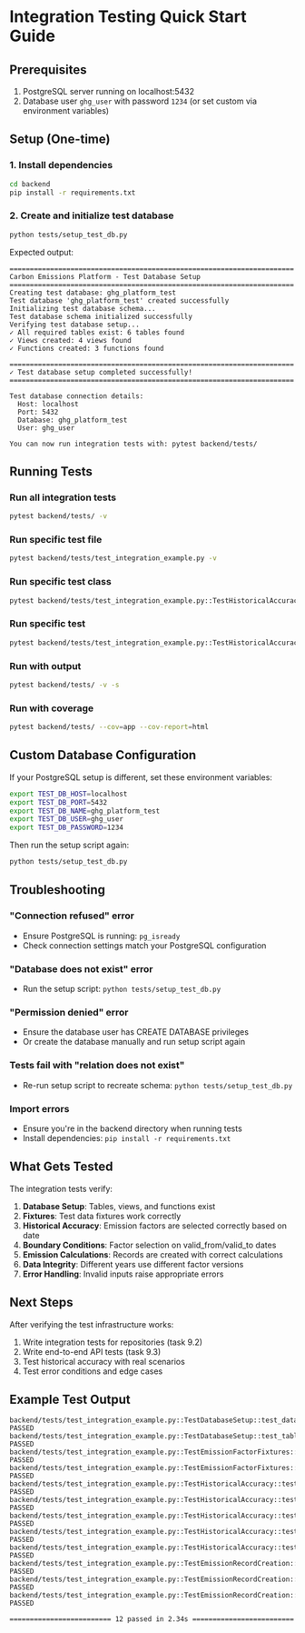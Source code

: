 # Integration Testing Quick Start Guide

## Prerequisites

1. PostgreSQL server running on localhost:5432
2. Database user `ghg_user` with password `1234` (or set custom via environment variables)

## Setup (One-time)

### 1. Install dependencies

```bash
cd backend
pip install -r requirements.txt
```

### 2. Create and initialize test database

```bash
python tests/setup_test_db.py
```

Expected output:

```
======================================================================
Carbon Emissions Platform - Test Database Setup
======================================================================
Creating test database: ghg_platform_test
Test database 'ghg_platform_test' created successfully
Initializing test database schema...
Test database schema initialized successfully
Verifying test database setup...
✓ All required tables exist: 6 tables found
✓ Views created: 4 views found
✓ Functions created: 3 functions found

======================================================================
✓ Test database setup completed successfully!
======================================================================

Test database connection details:
  Host: localhost
  Port: 5432
  Database: ghg_platform_test
  User: ghg_user

You can now run integration tests with: pytest backend/tests/
```

## Running Tests

### Run all integration tests

```bash
pytest backend/tests/ -v
```

### Run specific test file

```bash
pytest backend/tests/test_integration_example.py -v
```

### Run specific test class

```bash
pytest backend/tests/test_integration_example.py::TestHistoricalAccuracy -v
```

### Run specific test

```bash
pytest backend/tests/test_integration_example.py::TestHistoricalAccuracy::test_get_valid_factor_for_2023 -v
```

### Run with output

```bash
pytest backend/tests/ -v -s
```

### Run with coverage

```bash
pytest backend/tests/ --cov=app --cov-report=html
```

## Custom Database Configuration

If your PostgreSQL setup is different, set these environment variables:

```bash
export TEST_DB_HOST=localhost
export TEST_DB_PORT=5432
export TEST_DB_NAME=ghg_platform_test
export TEST_DB_USER=ghg_user
export TEST_DB_PASSWORD=1234
```

Then run the setup script again:

```bash
python tests/setup_test_db.py
```

## Troubleshooting

### "Connection refused" error

- Ensure PostgreSQL is running: `pg_isready`
- Check connection settings match your PostgreSQL configuration

### "Database does not exist" error

- Run the setup script: `python tests/setup_test_db.py`

### "Permission denied" error

- Ensure the database user has CREATE DATABASE privileges
- Or create the database manually and run setup script again

### Tests fail with "relation does not exist"

- Re-run setup script to recreate schema: `python tests/setup_test_db.py`

### Import errors

- Ensure you're in the backend directory when running tests
- Install dependencies: `pip install -r requirements.txt`

## What Gets Tested

The integration tests verify:

1. **Database Setup**: Tables, views, and functions exist
2. **Fixtures**: Test data fixtures work correctly
3. **Historical Accuracy**: Emission factors are selected correctly based on date
4. **Boundary Conditions**: Factor selection on valid_from/valid_to dates
5. **Emission Calculations**: Records are created with correct calculations
6. **Data Integrity**: Different years use different factor versions
7. **Error Handling**: Invalid inputs raise appropriate errors

## Next Steps

After verifying the test infrastructure works:

1. Write integration tests for repositories (task 9.2)
2. Write end-to-end API tests (task 9.3)
3. Test historical accuracy with real scenarios
4. Test error conditions and edge cases

## Example Test Output

```
backend/tests/test_integration_example.py::TestDatabaseSetup::test_database_connection PASSED
backend/tests/test_integration_example.py::TestDatabaseSetup::test_tables_exist PASSED
backend/tests/test_integration_example.py::TestEmissionFactorFixtures::test_sample_emission_factors_structure PASSED
backend/tests/test_integration_example.py::TestEmissionFactorFixtures::test_seed_emission_factors PASSED
backend/tests/test_integration_example.py::TestHistoricalAccuracy::test_get_valid_factor_for_2023 PASSED
backend/tests/test_integration_example.py::TestHistoricalAccuracy::test_get_valid_factor_for_2024 PASSED
backend/tests/test_integration_example.py::TestHistoricalAccuracy::test_get_valid_factor_for_2022 PASSED
backend/tests/test_integration_example.py::TestHistoricalAccuracy::test_boundary_date_valid_from PASSED
backend/tests/test_integration_example.py::TestHistoricalAccuracy::test_boundary_date_valid_to PASSED
backend/tests/test_integration_example.py::TestEmissionRecordCreation::test_create_emission_record_2023 PASSED
backend/tests/test_integration_example.py::TestEmissionRecordCreation::test_create_emission_record_2024 PASSED
backend/tests/test_integration_example.py::TestEmissionRecordCreation::test_create_records_different_years_use_different_factors PASSED

========================= 12 passed in 2.34s =========================
```
